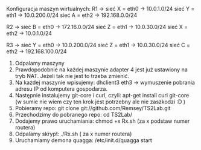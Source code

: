 
Konfiguracja maszyn wirtualnych:
R1 -> sieć X = eth0 -> 10.0.1.0/24
      sieć Y = eth1 -> 10.0.200.0/24
      sieć A = eth2 -> 192.168.0.0/24
      
R2 -> sieć B = eth0 -> 172.16.0.0/24
      sieć Z = eth1 -> 10.0.30.0/24
      sieć X = eth2 -> 10.0.1.0/24
      
R3 -> sieć Y = eth0 -> 10.0.200.0/24
      sieć Z = eth1 -> 10.0.30.0/24
      sieć C = eth2 -> 192.168.100.0/24


1. Odpalamy maszyny
2. Prawdopodobnie na każdej maszynie adapter 4 jest już ustawiony na tryb NAT. Jeżeli tak nie jest to trzeba zmienić.
3. Na każdej maszynie wpisujemy: dhclient3 eth3 -> wymuszenie pobrania adresu IP od komputera gospodarza.
4. Następnie instalujemy git-core i curl, czyli: apt-get install curl git-core (w sumie nie wiem czy ten krok jest potrzebny ale nie zaszkodzi :D )
5. Pobieramy repo: git clone git://github.com/Remsey/TS2Lab.git
6. Przechodzimy do pobranego repo: cd TS2Lab/
7. Dodajemy prawo uruchamiania: chmod +x Rx.sh (za x podstaw numer routera)
8. Odpalamy skrypt: ./Rx.sh ( za x numer routera)
9. Uruchamiamy demona quagga: /etc/init.d/quagga start
